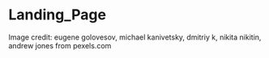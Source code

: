 # Landing_Page
Image credit: eugene golovesov, michael kanivetsky, dmitriy k, nikita nikitin, andrew jones from pexels.com
